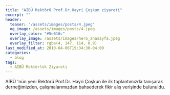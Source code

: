 ```yaml
---
title: "AİBÜ Rektörü Prof.Dr.Hayri Çoşkun ziyareti"
excerpt: ""
header:
  teaser: "/assets/images/posts/4.jpeg"
  og_image: /assets/images/posts/4.jpeg
  overlay_color: "#5e616c"
  overlay_image: /assets/images/hero_anasayfa.jpeg
  overlay_filter: rgba(4, 147, 114, 0.9)
last_modified_at: 2010-04-06T15:34:30-04:00
categories:
  - blog
tags:
  - AİBÜ Rektörlük Ziyareti
---
```


AİBÜ 'nün yeni Rektörü Prof.Dr. Hayri Çoşkun ile ilk toplantımızda tanışarak derneğimizden, çalışmalarımızdan bahsederek fikir alış verişinde bulunuldu.
